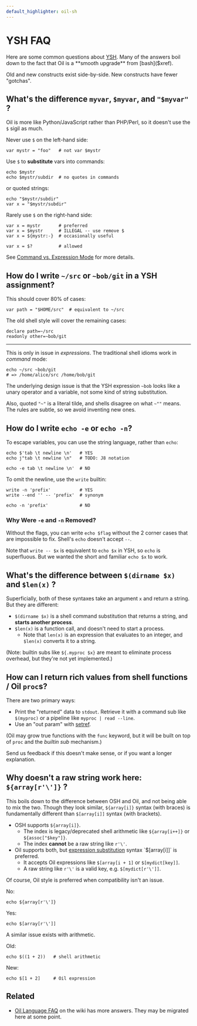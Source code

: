 ```yaml
---
default_highlighter: oil-sh
---
```


YSH FAQ
=======

Here are some common questions about [YSH]($xref).  Many of the answers boil
down to the fact that Oil is a **smooth upgrade** from [bash]($xref).

Old and new constructs exist side-by-side.  New constructs have fewer
"gotchas".

<!-- cmark.py expands this -->
<div id="toc">
</div>

## What's the difference `myvar`, `$myvar`, and `"$myvar"` ?

Oil is more like Python/JavaScript rather than PHP/Perl, so it doesn't use the
`$` sigil as much.

Never use `$` on the left-hand side:

    var mystr = "foo"   # not var $mystr

Use `$` to **substitute** vars into commands:

    echo $mystr
    echo $mystr/subdir  # no quotes in commands

or quoted strings:

    echo "$mystr/subdir"
    var x = "$mystr/subdir"

Rarely use `$` on the right-hand side:

    var x = mystr       # preferred
    var x = $mystr      # ILLEGAL -- use remove $
    var x = ${mystr:-}  # occasionally useful

    var x = $?          # allowed

See [Command vs. Expression Mode](command-vs-expression-mode.html) for more
details.

## How do I write `~/src` or `~bob/git` in a YSH assignment?

This should cover 80% of cases:

    var path = "$HOME/src"  # equivalent to ~/src

The old shell style will cover the remaining cases:

    declare path=~/src
    readonly other=~bob/git

---

This is only in issue in *expressions*.  The traditional shell idioms work in
*command* mode:

    echo ~/src ~bob/git
    # => /home/alice/src /home/bob/git

The underlying design issue is that the YSH expression `~bob` looks like a
unary operator and a variable, not some kind of string substitution.

Also, quoted `"~"` is a literal tilde, and shells disagree on what `~""` means.
The rules are subtle, so we avoid inventing new ones.

## How do I write `echo -e` or `echo -n`?

To escape variables, you can use the string language, rather than `echo`:

    echo $'tab \t newline \n'   # YES
    echo j"tab \t newline \n"   # TODO: J8 notation

    echo -e tab \t newline \n'  # NO

To omit the newline, use the `write` builtin:

    write -n 'prefix'           # YES
    write --end '' -- 'prefix'  # synonym

    echo -n 'prefix'            # NO

### Why Were `-e` and `-n` Removed?

Without the flags, you can write `echo $flag` without the 2 corner cases that
are impossible to fix.  Shell's `echo` doesn't accept `--`.

Note that `write -- $x` is equivalent to `echo $x` in YSH, so `echo` is
superfluous.  But we wanted the short and familiar `echo $x` to work.

## What's the difference between `$(dirname $x)` and `$len(x)` ?

Superficially, both of these syntaxes take an argument `x` and return a
string.  But they are different:

- `$(dirname $x)` is a shell command substitution that returns a string, and
  **starts another process**.
- `$len(x)` is a function call, and doesn't need to start a process.
  - Note that `len(x)` is an expression that evaluates to an integer, and
    `$len(x)` converts it to a string.

(Note: builtin subs like `${.myproc $x}` are meant to eliminate process
overhead, but they're not yet implemented.)

## How can I return rich values from shell functions / Oil `proc`s?

There are two primary ways:

- Print the "returned" data to `stdout`.  Retrieve it with a command sub like
  `$(myproc)` or a pipeline like `myproc | read --line`.
- Use an "out param" with [setref]($oil-help:setref).

(Oil may grow true functions with the `func` keyword, but it will be built on
top of `proc` and the *builtin sub* mechanism.)

Send us feedback if this doesn't make sense, or if you want a longer
explanation.

## Why doesn't a raw string work here: `${array[r'\']}` ?

This boils down to the difference between OSH and Oil, and not being able to
mix the two.  Though they look similar, `${array[i]}` syntax (with braces) is
fundamentally different than `$[array[i]]` syntax (with brackets).

- OSH supports `${array[i]}`.
  - The index is legacy/deprecated shell arithmetic like `${array[i++]}` or
    `${assoc["$key"]}`.
  - The index **cannot** be a raw string like `r'\'`.
- Oil supports both, but [expression substitution]($oil-help:expr-sub) syntax
  `$[array[i]]` is preferred.
  - It accepts Oil expressions like `$[array[i + 1]` or `$[mydict[key]]`.
  - A raw string like `r'\'` is a valid key, e.g.  `$[mydict[r'\']]`.

Of course, Oil style is preferred when compatibility isn't an issue.

No:

    echo ${array[r'\']}

Yes:

    echo $[array[r'\']]

A similar issue exists with arithmetic.

Old:

    echo $((1 + 2))   # shell arithmetic

New:

    echo $[1 + 2]     # Oil expression

<!--

## Why doesn't the ternary operator work here: `${array[0 if cond else 5]}`?

The issue is the same as above.  Oil expression are allowed within `$[]` but
not `${}`.

-->

## Related

- [Oil Language FAQ]($wiki) on the wiki has more answers.  They may be migrated
  here at some point.

